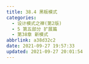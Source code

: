 ```yaml
---
title: 38.4 黑板模式
categories: 
  - 设计模式之禅(第2版)
  - 5 第五部分 扩展篇
  - 第38章 新模式
abbrlink: a38d32c2
date: 2021-09-27 19:57:33
updated: 2021-09-27 20:01:54
---
```

